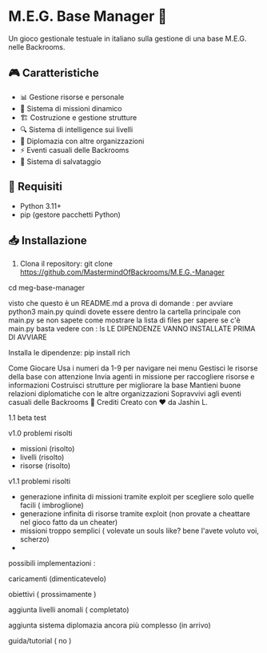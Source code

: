 # M.E.G. Base Manager 🏢

Un gioco gestionale testuale in italiano sulla gestione di una base M.E.G. nelle Backrooms.

## 🎮 Caratteristiche

- 📊 Gestione risorse e personale
- 🎯 Sistema di missioni dinamico
- 🏗️ Costruzione e gestione strutture
- 🔍 Sistema di intelligence sui livelli
- 🤝 Diplomazia con altre organizzazioni
- ⚡ Eventi casuali delle Backrooms
- 💾 Sistema di salvataggio

## 🔧 Requisiti

- Python 3.11+
- pip (gestore pacchetti Python)

## 📥 Installazione

1. Clona il repository:
git clone https://github.com/MastermindOfBackrooms/M.E.G.-Manager

cd meg-base-manager

visto che questo è un README.md a prova di domande : per avviare python3 main.py quindi dovete essere dentro la cartella principale con main.py 
se non sapete come mostrare la lista di files per sapere se c'è main.py basta vedere con : ls
LE DIPENDENZE VANNO INSTALLATE PRIMA DI AVVIARE

Installa le dipendenze:
pip install rich

Come Giocare
Usa i numeri da 1-9 per navigare nei menu
Gestisci le risorse della base con attenzione
Invia agenti in missione per raccogliere risorse e informazioni
Costruisci strutture per migliorare la base
Mantieni buone relazioni diplomatiche con le altre organizzazioni
Sopravvivi agli eventi casuali delle Backrooms
👥 Crediti
Creato con ❤️ da Jashin L.

1.1 beta test

v1.0 problemi risolti
- missioni (risolto)
- livelli (risolto)
- risorse (risolto)

v1.1 problemi risolti 
- generazione infinita di missioni tramite exploit per scegliere solo quelle facili ( imbroglione)
- generazione infinita di risorse tramite exploit (non provate a cheattare nel gioco fatto da un cheater)
- missioni troppo semplici ( volevate un souls like? bene l'avete voluto voi, scherzo)
- 

possibili implementazioni :

caricamenti (dimenticatevelo)

obiettivi ( prossimamente )

aggiunta livelli anomali ( completato)

aggiunta sistema diplomazia ancora più complesso (in arrivo)

guida/tutorial ( no )

